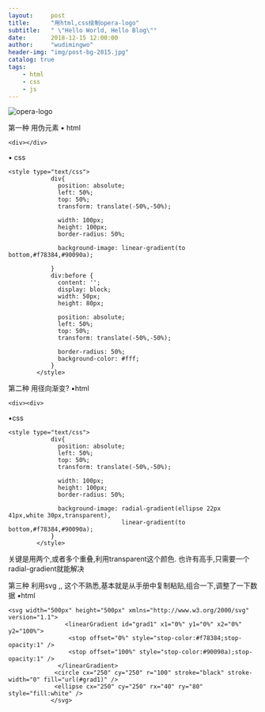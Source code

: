 ```yaml
---
layout:     post
title:      "用html,css绘制opera-logo"
subtitle:   " \"Hello World, Hello Blog\""
date:       2018-12-15 12:00:00
author:     "wudimingwo"
header-img: "img/post-bg-2015.jpg"
catalog: true
tags:
    - html
    - css
    - js
---
```




![opera-logo](https://upload-images.jianshu.io/upload_images/13637909-9c692a1357656b37.png?imageMogr2/auto-orient/strip%7CimageView2/2/w/1240)

第一种
用伪元素
▪ html
```
<div></div>
```
▪ css
```
<style type="text/css">
            div{
              position: absolute;
              left: 50%;
              top: 50%;
              transform: translate(-50%,-50%);
              
              width: 100px;
              height: 100px;
              border-radius: 50%;
              
              background-image: linear-gradient(to bottom,#f78384,#90090a);
              
            }
            div:before {
              content: '';
              display: block;
              width: 50px;
              height: 80px;
              
              position: absolute;
              left: 50%;
              top: 50%;
              transform: translate(-50%,-50%);
              
              border-radius: 50%;
              background-color: #fff;
            }
        </style>
```

第二种 用径向渐变?
▪html
```
<div><div>
```
▪css
```
<style type="text/css">
            div{
              position: absolute;
              left: 50%;
              top: 50%;
              transform: translate(-50%,-50%);
              
              width: 100px;
              height: 100px;
              border-radius: 50%;
                    
              background-image: radial-gradient(ellipse 22px 41px,white 30px,transparent),       
                                linear-gradient(to bottom,#f78384,#90090a);
            }
        </style>
```
关键是用两个,或者多个重叠,利用transparent这个颜色.
也许有高手,只需要一个radial-gradient就能解决

第三种 利用svg ,,
这个不熟悉,基本就是从手册中复制粘贴,组合一下,调整了一下数据
▪html
```
<svg width="500px" height="500px" xmlns="http://www.w3.org/2000/svg" version="1.1">
                <linearGradient id="grad1" x1="0%" y1="0%" x2="0%" y2="100%">
                 <stop offset="0%" style="stop-color:#f78384;stop-opacity:1" />
                 <stop offset="100%" style="stop-color:#90090a);stop-opacity:1" />
              </linearGradient>
             <circle cx="250" cy="250" r="100" stroke="black" stroke-width="0" fill="url(#grad1)" />
             <ellipse cx="250" cy="250" rx="40" ry="80" style="fill:white" />
            </svg>
```


